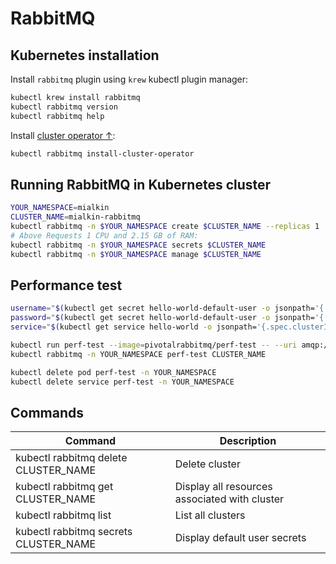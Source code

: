 # RabbitMQ

## Kubernetes installation

Install `rabbitmq` plugin using `krew` kubectl plugin manager:

```bash
kubectl krew install rabbitmq
kubectl rabbitmq version
kubectl rabbitmq help
```

Install [cluster operator ↑](https://www.rabbitmq.com/kubernetes/operator/operator-overview.html):

```bash
kubectl rabbitmq install-cluster-operator
```

## Running RabbitMQ in Kubernetes cluster

```bash
YOUR_NAMESPACE=mialkin
CLUSTER_NAME=mialkin-rabbitmq
kubectl rabbitmq -n $YOUR_NAMESPACE create $CLUSTER_NAME --replicas 1
# Above Requests 1 CPU and 2.15 GB of RAM:
kubectl rabbitmq -n $YOUR_NAMESPACE secrets $CLUSTER_NAME
kubectl rabbitmq -n $YOUR_NAMESPACE manage $CLUSTER_NAME
```

## Performance test

```bash
username="$(kubectl get secret hello-world-default-user -o jsonpath='{.data.username}' | base64 --decode)"
password="$(kubectl get secret hello-world-default-user -o jsonpath='{.data.password}' | base64 --decode)"
service="$(kubectl get service hello-world -o jsonpath='{.spec.clusterIP}')"

kubectl run perf-test --image=pivotalrabbitmq/perf-test -- --uri amqp://$username:$password@$service
kubectl rabbitmq -n YOUR_NAMESPACE perf-test CLUSTER_NAME

kubectl delete pod perf-test -n YOUR_NAMESPACE
kubectl delete service perf-test -n YOUR_NAMESPACE
```

## Commands

| Command                                                             | Description                                   |
| ------------------------------------------------------------------- | --------------------------------------------- |
| kubectl rabbitmq delete CLUSTER_NAME                                | Delete cluster                                |
| kubectl rabbitmq get CLUSTER_NAME                                   | Display all resources associated with cluster |
| kubectl rabbitmq list                                               | List all clusters                             |
| kubectl rabbitmq secrets CLUSTER_NAME                               | Display default user secrets                  |
